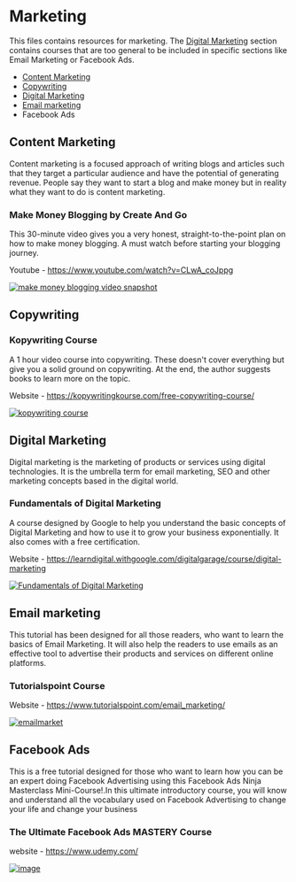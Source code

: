 # Marketing

This files contains resources for marketing. The [Digital Marketing](#digital-marketing) section contains courses that are too general to be included in specific sections like Email Marketing or Facebook Ads.

* [Content Marketing](#content-marketing)
* [Copywriting](#copywriting)
* [Digital Marketing](#digital-marketing)
* [Email marketing](#email-marketing)
* Facebook Ads


## Content Marketing

Content marketing is a focused approach of writing blogs and articles such that they target a particular audience and have the potential of generating revenue. People say they want to start a blog and make money but in reality what they want to do is content marketing.

### Make Money Blogging by Create And Go

This 30-minute video gives you a very honest, straight-to-the-point plan on how to make money blogging. A must watch before starting your blogging journey.

Youtube - https://www.youtube.com/watch?v=CLwA_coJppg

[![make money blogging video snapshot](https://user-images.githubusercontent.com/4047597/66146138-cbdfcc00-e629-11e9-929e-7cbb8f845c89.png)](https://www.youtube.com/watch?v=CLwA_coJppg)


## Copywriting

### Kopywriting Course

A 1 hour video course into copywriting. These doesn't cover everything but give you a solid ground on copywriting. At the end, the author suggests books to learn more on the topic.

Website - https://kopywritingkourse.com/free-copywriting-course/

[![kopywriting course](https://user-images.githubusercontent.com/4047597/66063349-cff3e700-e560-11e9-8c3c-06158840c223.png)](https://kopywritingkourse.com/free-copywriting-course/)


## Digital Marketing

Digital marketing is the marketing of products or services using digital technologies. It is the umbrella term for email marketing, SEO and other marketing concepts based in the digital world.

### Fundamentals of Digital Marketing

A course designed by Google to help you understand the basic concepts of Digital Marketing and how to use it to grow your business exponentially. It also comes with a free certification.

Website - https://learndigital.withgoogle.com/digitalgarage/course/digital-marketing

[![Fundamentals of Digital Marketing](https://user-images.githubusercontent.com/28767301/66247545-55cb8a00-e73b-11e9-9768-bc4ee3f2379a.png)](https://learndigital.withgoogle.com/digitalgarage/course/digital-marketing)


## Email marketing

This tutorial has been designed for all those readers, who want to learn the basics of Email Marketing. It will also help the readers to use emails as an effective tool to advertise their products and services on different online platforms.

### Tutorialspoint Course

Website - https://www.tutorialspoint.com/email_marketing/

[![emailmarket](https://user-images.githubusercontent.com/41269164/70084728-dcfe8680-1634-11ea-99b7-5399d262140f.PNG)](https://www.tutorialspoint.com/email_marketing/index.htm)


## Facebook Ads

This is a free tutorial designed for those who want to learn how you can be an expert doing Facebook Advertising using this Facebook Ads Ninja Masterclass Mini-Course!.In this ultimate introductory course, you will know and understand all the vocabulary used on Facebook Advertising to change your life and change your business

### The Ultimate Facebook Ads MASTERY Course

website - https://www.udemy.com/

[![image](https://user-images.githubusercontent.com/41269164/70126193-85950080-169e-11ea-98fe-df169db33c91.png)](https://www.udemy.com/course/facebook-ads-ninja-masterclass-mini-course/learn/lecture/16706324?start=2505#overview)